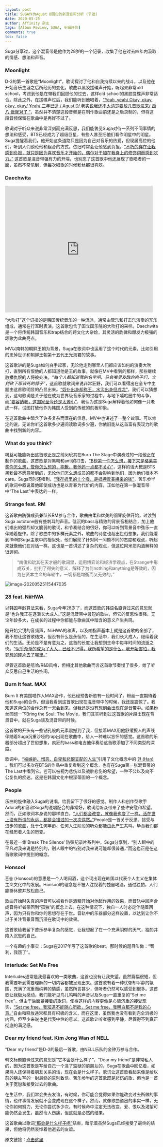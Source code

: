 ```yaml
---
layout: post
title: SUGA作为Agust D回归的新混音带分析 (节选)
date: 2020-05-25
author: Affinity 杂志
tags: [Album Review, SUGA, 专辑评价]
comments: true
toc: false
---
```


Suga分享过，这个混音带是他作为28岁的一个记录，收集了他在过去四年内汲取的情感、想法和声音。

### Moonlight

D-2的第一首歌是“Moonlight”，歌词探讨了他和自我持续以来的战斗，以及他在开始音乐生涯之后所经历的变化。歌曲以黑胶搓碟声开始，听起来非常old school，考虑到他是在带我们回顾他的过去，这样old school的黑胶搓碟声非常适合。除此之外，在搓碟声过后，我们能听到他唱着，<u>“Yeah, yeah/ Okay, okay, okay, okay/ Yeah/ 三年已逝 / Agust D/ 老实说我还不太清楚要放几首歌进来/ 西八 做就对了 ”</u>，虽然并不清楚这段音频是在制作歌曲前还是之后录制的，但将这段音频保留在歌曲中是再好不过了。

歌词对于听众来说非常深刻而充满反思，我们能瞥见Suga对待一系列不同事情的想法和感受，BTS已经成为了超级巨星，有些人甚至把他们看作明星中的明星。Suga提醒着我们，他开始这条道路只是因为自己对音乐的热爱，但现居高位的他们，听到人们谈论他和组合的方式，依旧时常会让他感到负担。<u>“不朽的存在让我感到负担，就只是因为喜欢音乐才开始的，偶尔对于加在我身上的修饰词而感到吃力。”</u> 这首歌是混音带强有力的开端，也别忘了这首歌中他还展现了歌唱者的一面，虽然不常见到，但每次唱歌的时候粉丝都很喜欢。

### Daechwita 

<iframe width="487" height="416" src="https://www.youtube.com/embed/qGjAWJ2zWWI" frameborder="0" allow="accelerometer; autoplay; encrypted-media; gyroscope; picture-in-picture" allowfullscreen></iframe>

“大吹打”这个词指的是韩国传统音乐的一种流派，通常由管乐和打击乐演奏的军乐组成，通常在行军时表演，这首歌包含了国立国乐院的大吹打的采样。Daechwita是一个将传统韩国音乐和trap结合的跨文化大杂烩，其灵活的韵律和爆发力极强的颂歌为此曲亮点。

MV以南韩的朝鲜王朝为背景，Suga在歌词中也运用了这个时代的元素，比如引用的思悼世子和朝鲜王朝第十五代王光海君的故事。

这首歌讲的是Suga如何白手起家，无论他走到哪里人们都应该如何的演奏大吹打，直到所有恨他的人都知道他是王的故事。就像在MV中看到的那样，那些继续散播仇恨的人将被处决。*“每个人都知道我的名字吧，只会嘴里发酸的崽子们，立刻砍下那该死的脖子”*，这首歌就歌词来说非常狂野，我们可以看得出在全专中主题由这首歌明显的凸显出来。<u>“奴仆出身却称王，水沟出身但成龙”</u>，我们可以猜想到，这句歌词是关于他在成为世界级音乐家的过程中，与地下嘻哈圈中的斗争，而<u>“要容纳我，这国家至今还是太渺小”</u>，我认为这是Suga解释着他如何像一只老虎一样，试图打破他作为韩国人受到的传统的刻板印象。

在这首歌曲中暗含了许多复杂而潜在的信息，MV中也讲述了一整个故事。可以肯定的说，无论你听这首歌多少遍阅读歌词多少遍，你依旧能从这首富有表现力的歌曲中找到新的内容。

### What do you think?

粉丝可能能听出这首歌正是之前闵玧其在Burn The Stage中演奏过的一段他正在制作的歌曲。这首歌是对黑粉和anti的打击，<u>“B榜第一你怎么想，接下来是格莱美奖你怎么想，管你怎么想的，抱歉，我他妈一点都不关心”</u>，这样的话大概是BTS黑粉最不愿意听到的，无论他们怎么想成员的都不会影响到他们，因为他们根本不care。Suga同时还唱到，<u>“我存折里的十个零，是抵押青春换来的钱”</u>，苦乐参半的歌词中叙说着他即使成功也是以青春为代价的内容，正如他在第一张混音带中“The Last”中表达的一样。

### Strange feat. RM

这首歌由防弹成员兼队长RM参与合作，歌曲由柔和优美的钢琴旋律开始，过渡到Suga autotune般有些刺耳的声音。低沉的bass与精致的背景音相结合，加上他们唱出的强烈却又脆弱的歌词，和节奏结合的很好，你可以听到背景音中弦乐一直伴随着旋律。除了歌曲中的多样元素之外，歌曲的诗意也超出世俗想象。我们能看到RM和Suga主歌中的相似处，他们展现了针对同一问题不同的态度和观点，听起来就像他们在对话一样。这也是一首讲述了复杂的观点，但这位阿米把内涵解释的很透彻。

> “南俊和玧其在天才般的歌词里，运用博弈论和经济学观点，在Strange中形成双关，批判了得失的意义，解释了为何nothing和anything是等效的，因为在资本主义的车轮中，一切都是均衡而又无效的。”

![image-20200525115447035](https://tva1.sinaimg.cn/large/007S8ZIlgy1gf56mr44adj30u20g8tc4.jpg)

### 28 feat. NiiHWA

以韩国年龄算法来看，Suga今年28岁了，而这首歌的韩语名直译过来的意思就是“也许我正在逐渐长大成人。”这是混音带中最短的歌曲，但它的反思性很强，无论年龄多大，在成长的过程中你都能与歌曲其中暗含的意义产生共鸣。

刚开始尖锐的音频声，NiiHWA的和声，以及响指声基本上就是这首歌的全部了，我不想让这首歌结束，但没有什么是永恒的。在生活中，我们长大成人，继续着我们的生活。无论是不是有意为之，这首的长度让我想到生命中每年时间的流逝之快。<u>“似乎渐渐的成为了大人，已经不记得，我所希望的是什么，我开始害怕，我梦想的碎片去了哪里。”</u> 

尽管这首歌是嘻哈/R&B风格，但相比其他歌曲而言这首歌节奏慢了很多，给了听众反思自己生活的空间。

### Burn It feat. MAX

Burn It 有美国唱作人MAX合作，他已经预告新歌有一段时间了。粉丝一直期待着他和Suga的合作，但当我看到这首歌出现在混音带中的时候，我还是震惊了。我知道这两位的合作总有一天会到来，但我还是没有想到会出现在混音带中。如果粉丝回想一下Bring the Soul: The Movie，我们其实听到过这首歌的片段出现在背景音中，就在Suga谈及混音带的时候。

这首歌的开头有一些钻孔般的元素震撼到了我，但接着MAX用他舒缓撩人的声线伴随着Suga沉重沙哑的rap出现在歌曲中，给人一种难以忘怀的感觉。这首歌的乐器部分超出了世俗想象，疯狂的bass和电吉他伴奏给这首歌添加了不同类型的深度。

歌词中，<u>“被嫉妒、憎恶、自卑和悲恨支配的人生”</u>引用了文化概念中的 [한 (Han)](https://explorepartsunknown.com/korea/han-jeong/) 。我们可以多次在BTS的作品中重复看到这个概念，也有在Suga第一张混音带的The Last中看到它。한可以被视为悲伤以及战胜悲伤的希望，一种不公以及向不公复仇的痴迷。这是在韩国文化中根深蒂固的一个概念。

### People

乐曲的旋律融入Suga的说唱，给我留下了很好的感觉。制作人和创作型歌手Adora的和音和Suga的说唱配合的非常好，歌词给听众带来了些许安慰和希望。然而，正如歌词本身说的那样直白，<u>“人们都会改变，就像我也变了一样，活在世上没有所谓的永远，都是会错过的一次次偶然。”</u>People是一首关于反思、接受与进步的歌曲，处于任何年龄、任何人生阶段的听众都能由此产生共鸣，毕竟我们都在经历着人生的历变。

在最近一集‘Break The Silence’ 防弹纪录片系列中，Suga分享到，“别人眼中的平凡对我来说是特别的，别人眼中的特别对我来说可能却很普通，”而这也正是在这首歌歌词中提到的概念。

### Honsool

혼술 (Honsool)的意思是一个人喝闷酒，这个词出现在韩国以代表个人主义在集体主义文化中的发展。Honsool的理念是不被人注视着的独自喝酒，通过独酌，人们能够休整并放松自己。

歌曲开始时失真的声音可以被看作是酒精开始对他起作用的效果，而音轨中回声合成音将听者带回到“孤独”的概念上去。在这种情况下，独自一人时必定伴随着回声，因为只有你和你的思想存在于世。音轨中的乐器部分这样设置，以达到让你不过于关注背景音而沉浸在歌词中的效果。

这首歌给我留下苦乐参半复杂的感觉，让我想起了在一个充满阴郁的天气，独酌并陷入沉思的自己。

一个有趣的小事实：Suga在2017年写了这首歌的beat，那时候的题目叫做：“智利，我饿了”。

### Interlude: Set Me Free

Interludes通常是我最喜欢的一类歌曲，这首也没有让我失望。虽然篇幅很短，但我需要听到需要理解的一切内容都被呈现出来。这首歌有着一种忧郁却平静的氛围，充满了沉重而纯粹的情感，虽然所言甚少，但听者仍然可以感受到很多。这首歌让我极为感动，我们能听见鸟儿鸣叫的声音以及Suga一直重复的“Set me free”，但由于后面紧接着的歌词，使得这样的内容更像是心情沉重的接受现实，<u>“Set me free，我知道不能随心所欲，Set me free，我明白那不是我的心意。”</u>自由和释放通常都具有积极的含义，而在这里，虽然我也没有看到完全消极的内涵，但至少来说也是代表中性的意义。这首歌让听者感到平静，尽管得不到真正彻底的满足感。

### Dear my friend feat. Kim Jong Wan of NELL

“Dear my friend”是D-2的最后一首歌，由NELL乐队的金钟万参与合作。

韩文标题直译过来的意思是“它本会是什么样子”，“Dear my friend”是非常私人的，因为这首歌是写给自己一个进了监狱的前朋友的，Suga在歌曲中回忆着，如果两人还保持着朋友关系的话，现在会是什么样子。歌词让这首歌看起来像是给以前的朋友写的一封最终的告别致信。苦乐参半的这首歌既是悲伤的歌，但也是一首关于宽恕和接受过去的歌曲。

在生活中，我们常会失去友谊，有时候，你可能会觉得如果你能改变过去所做的事情，也许事情发展就不会变成现在这个样子。然而，就像歌曲道出的事实一样，无论你如何努力，无论你尝试多少次，有时候命中注定无法改变。爱、恨以及渴望可能仍然会发生，虽然令人伤痛，但这就是必然的结果。

这首歌曲以歌词<u>“那会是什么样子呢”</u>结束，暗示着虽然Suga已经接受了最终的结果，但他将仍然哀悼着他逝去的友谊。

原文链接：[点击这里](http://culture.affinitymagazine.us/an-analysis-bts-suga-makes-his-return-as-agust-d-with-new-mixtape-d-2/) 